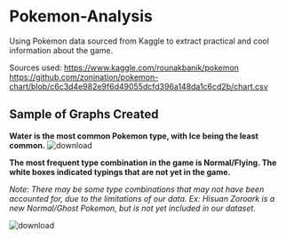 # Pokemon-Analysis
Using Pokemon data sourced from Kaggle to extract practical and cool information about the game. 

Sources used: 
https://www.kaggle.com/rounakbanik/pokemon
https://github.com/zonination/pokemon-chart/blob/c6c3d4e982e9f6d49055dcfd396a148da1c6cd2b/chart.csv

## Sample of Graphs Created
**Water is the most common Pokemon type, with Ice being the least common.**
![download](https://user-images.githubusercontent.com/67389462/154823975-c1d8a344-bef8-4ec8-a71a-b99cae77835b.png)



**The most frequent type combination in the game is Normal/Flying. The white boxes indicated typings that are not yet in the game.**

*Note: There may be some type combinations that may not have been accounted for, due to the limitations of our data. Ex: Hisuan Zoroark is a new Normal/Ghost Pokemon, but is not yet included in our dataset.*

![download](https://user-images.githubusercontent.com/67389462/154823979-bc5d2643-2c5b-4aef-a894-17905359123a.png)
